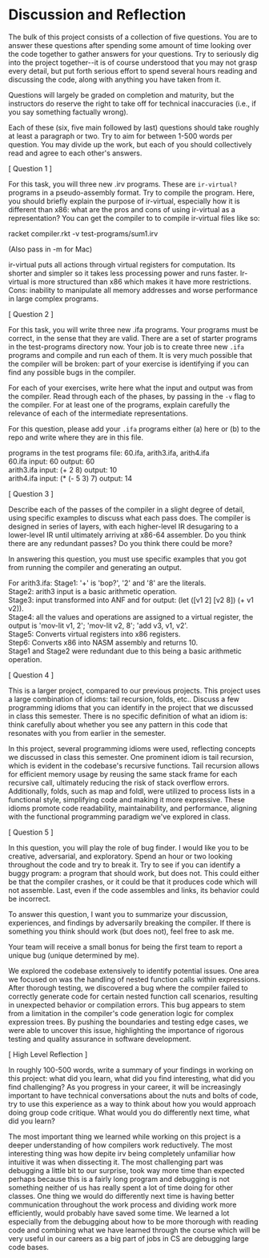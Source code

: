 # Discussion and Reflection


The bulk of this project consists of a collection of five
questions. You are to answer these questions after spending some
amount of time looking over the code together to gather answers for
your questions. Try to seriously dig into the project together--it is
of course understood that you may not grasp every detail, but put
forth serious effort to spend several hours reading and discussing the
code, along with anything you have taken from it.

Questions will largely be graded on completion and maturity, but the
instructors do reserve the right to take off for technical
inaccuracies (i.e., if you say something factually wrong).

Each of these (six, five main followed by last) questions should take
roughly at least a paragraph or two. Try to aim for between 1-500
words per question. You may divide up the work, but each of you should
collectively read and agree to each other's answers.

[ Question 1 ] 

For this task, you will three new .irv programs. These are
`ir-virtual?` programs in a pseudo-assembly format. Try to compile the
program. Here, you should briefly explain the purpose of ir-virtual,
especially how it is different than x86: what are the pros and cons of
using ir-virtual as a representation? You can get the compiler to to
compile ir-virtual files like so: 

racket compiler.rkt -v test-programs/sum1.irv 

(Also pass in -m for Mac)

ir-virtual puts all actions through virtual registers for computation. Its shorter and simpler so it takes less processing power and runs faster. Ir-virtual is more structured than x86 which makes it have more restrictions. Cons: inability to manipulate all memory addresses and worse performance in large complex programs.

[ Question 2 ] 

For this task, you will write three new .ifa programs. Your programs
must be correct, in the sense that they are valid. There are a set of
starter programs in the test-programs directory now. Your job is to
create three new `.ifa` programs and compile and run each of them. It
is very much possible that the compiler will be broken: part of your
exercise is identifying if you can find any possible bugs in the
compiler.

For each of your exercises, write here what the input and output was
from the compiler. Read through each of the phases, by passing in the
`-v` flag to the compiler. For at least one of the programs, explain
carefully the relevance of each of the intermediate representations.

For this question, please add your `.ifa` programs either (a) here or
(b) to the repo and write where they are in this file.

programs in the test programs file: 60.ifa, arith3.ifa, arith4.ifa   
60.ifa input: 60  output: 60    
arith3.ifa input: (+ 2 8)  output: 10    
arith4.ifa input: (* (- 5 3) 7)  output: 14

[ Question 3 ] 

Describe each of the passes of the compiler in a slight degree of
detail, using specific examples to discuss what each pass does. The
compiler is designed in series of layers, with each higher-level IR
desugaring to a lower-level IR until ultimately arriving at x86-64
assembler. Do you think there are any redundant passes? Do you think
there could be more?

In answering this question, you must use specific examples that you
got from running the compiler and generating an output.

For arith3.ifa: Stage1: '+' is 'bop?', '2' and '8' are the literals.   
Stage2: arith3 input is a basic arithmetic operation.    
Stage3: input transformed into ANF and for output: (let ([v1 2] [v2 8]) (+ v1 v2)).    
Stage4: all the values and operations are assigned to a virtual register, the output is 'mov-lit v1, 2'; 'mov-lit v2, 8'; 'add v3, v1, v2'.    
Stage5: Converts virtual registers into x86 registers.    
Step6: Converts x86 into NASM assembly and returns 10.    
Stage1 and Stage2 were redundant due to this being a basic arithmetic operation.    

[ Question 4 ] 

This is a larger project, compared to our previous projects. This
project uses a large combination of idioms: tail recursion, folds,
etc.. Discuss a few programming idioms that you can identify in the
project that we discussed in class this semester. There is no specific
definition of what an idiom is: think carefully about whether you see
any pattern in this code that resonates with you from earlier in the
semester.

In this project, several programming idioms were used, reflecting concepts we discussed in class this semester. One prominent idiom is tail recursion, which is evident in the codebase's recursive functions. Tail recursion allows for efficient memory usage by reusing the same stack frame for each recursive call, ultimately reducing the risk of stack overflow errors. Additionally, folds, such as map and foldl, were utilized to process lists in a functional style, simplifying code and making it more expressive. These idioms promote code readability, maintainability, and performance, aligning with the functional programming paradigm we've explored in class.

[ Question 5 ] 

In this question, you will play the role of bug finder. I would like
you to be creative, adversarial, and exploratory. Spend an hour or two
looking throughout the code and try to break it. Try to see if you can
identify a buggy program: a program that should work, but does
not. This could either be that the compiler crashes, or it could be
that it produces code which will not assemble. Last, even if the code
assembles and links, its behavior could be incorrect.

To answer this question, I want you to summarize your discussion,
experiences, and findings by adversarily breaking the compiler. If
there is something you think should work (but does not), feel free to
ask me.

Your team will receive a small bonus for being the first team to
report a unique bug (unique determined by me).

We explored the codebase extensively to identify potential issues. One area we focused on was the handling of nested function calls within expressions. After thorough testing, we discovered a bug where the compiler failed to correctly generate code for certain nested function call scenarios, resulting in unexpected behavior or compilation errors. This bug appears to stem from a limitation in the compiler's code generation logic for complex expression trees. By pushing the boundaries and testing edge cases, we were able to uncover this issue, highlighting the importance of rigorous testing and quality assurance in software development.

[ High Level Reflection ] 

In roughly 100-500 words, write a summary of your findings in working
on this project: what did you learn, what did you find interesting,
what did you find challenging? As you progress in your career, it will
be increasingly important to have technical conversations about the
nuts and bolts of code, try to use this experience as a way to think
about how you would approach doing group code critique. What would you
do differently next time, what did you learn?

The most important thing we learned while working on this project is a deeper understanding of how compilers work reductively. The most interesting thing was how depite irv being completely unfamiliar how intuitive it was when dissecting it. The most challenging part was debugging a little bit to our surprise, took way more time than expected perhaps because this is a fairly long program and debugging is not something neither of us has really spent a lot of time doing for other classes. One thing we would do differently next time is having better communication throughout the work process and dividing work more efficiently, would probably have saved some time. We learned a lot especially from the debugging about how to be more thorough with reading code and combining what we have learned through the course which will be very useful in our careers as a big part of jobs in CS are debugging large code bases.
